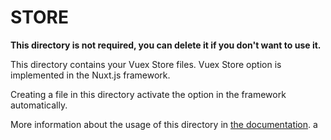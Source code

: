 # STORE

**This directory is not required, you can delete it if you don't want to use it.**

This directory contains your Vuex Store files.
Vuex Store option is implemented in the Nuxt.js framework.

Creating a file in this directory activate the option in the framework automatically.

More information about the usage of this directory in [the documentation](https://nuxtjs.org/guide/vuex-store).
a
